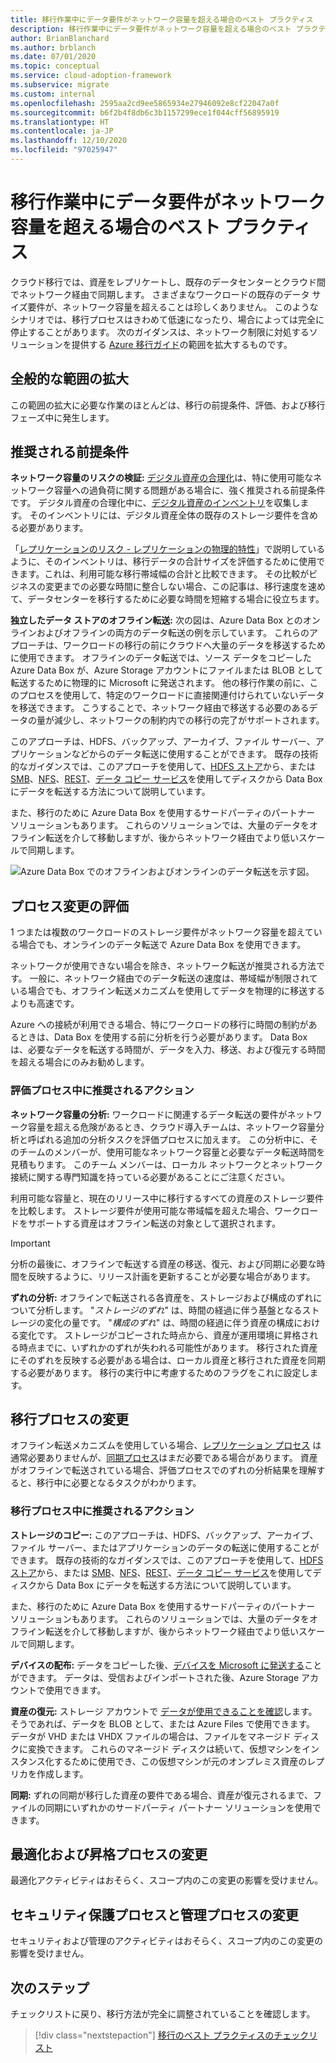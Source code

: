 ```yaml
---
title: 移行作業中にデータ要件がネットワーク容量を超える場合のベスト プラクティス
description: 移行作業中にデータ要件がネットワーク容量を超える場合のベスト プラクティス
author: BrianBlanchard
ms.author: brblanch
ms.date: 07/01/2020
ms.topic: conceptual
ms.service: cloud-adoption-framework
ms.subservice: migrate
ms.custom: internal
ms.openlocfilehash: 2595aa2cd9ee5865934e27946092e8cf22047a0f
ms.sourcegitcommit: b6f2b4f8db6c3b1157299ece1f044cff56895919
ms.translationtype: HT
ms.contentlocale: ja-JP
ms.lasthandoff: 12/10/2020
ms.locfileid: "97025947"
---
```

<!-- cSpell:ignore HDFS databox VHDX -->

# <a name="best-practices-when-data-requirements-exceed-network-capacity-during-a-migration-effort"></a>移行作業中にデータ要件がネットワーク容量を超える場合のベスト プラクティス

クラウド移行では、資産をレプリケートし、既存のデータセンターとクラウド間でネットワーク経由で同期します。 さまざまなワークロードの既存のデータ サイズ要件が、ネットワーク容量を超えることは珍しくありません。 このようなシナリオでは、移行プロセスはきわめて低速になったり、場合によっては完全に停止することがあります。 次のガイダンスは、ネットワーク制限に対処するソリューションを提供する [Azure 移行ガイド](../azure-migration-guide/index.md)の範囲を拡大するものです。

## <a name="general-scope-expansion"></a>全般的な範囲の拡大

この範囲の拡大に必要な作業のほとんどは、移行の前提条件、評価、および移行フェーズ中に発生します。

## <a name="suggested-prerequisites"></a>推奨される前提条件

**ネットワーク容量のリスクの検証:** [デジタル資産の合理化](../../digital-estate/rationalize.md)は、特に使用可能なネットワーク容量への過負荷に関する問題がある場合に、強く推奨される前提条件です。 デジタル資産の合理化中に、[デジタル資産のインベントリ](../../digital-estate/inventory.md)を収集します。 そのインベントリには、デジタル資産全体の既存のストレージ要件を含める必要があります。

「[レプリケーションのリスク - レプリケーションの物理的特性](../migration-considerations/migrate/replicate.md#replication-risks---physics-of-replication)」で説明しているように、そのインベントリは、移行データの合計サイズを評価するために使用できます。これは、利用可能な移行帯域幅の合計と比較できます。 その比較がビジネスの変更までの必要な時間に整合しない場合、この記事は、移行速度を速めて、データセンターを移行するために必要な時間を短縮する場合に役立ちます。

**独立したデータ ストアのオフライン転送:** 次の図は、Azure Data Box とのオンラインおよびオフラインの両方のデータ転送の例を示しています。 これらのアプローチは、ワークロードの移行の前にクラウドへ大量のデータを移送するために使用できます。 オフラインのデータ転送では、ソース データをコピーした Azure Data Box が、Azure Storage アカウントにファイルまたは BLOB として転送するために物理的に Microsoft に発送されます。 他の移行作業の前に、このプロセスを使用して、特定のワークロードに直接関連付けられていないデータを移送できます。 こうすることで、ネットワーク経由で移送する必要のあるデータの量が減少し、ネットワークの制約内での移行の完了がサポートされます。

このアプローチは、HDFS、バックアップ、アーカイブ、ファイル サーバー、アプリケーションなどからのデータ転送に使用することができます。 既存の技術的なガイダンスでは、このアプローチを使用して、[HDFS ストア](/azure/storage/blobs/data-lake-storage-migrate-on-premises-hdfs-cluster)から、または [SMB](/azure/databox/data-box-deploy-copy-data)、[NFS](/azure/databox/data-box-deploy-copy-data-via-nfs)、[REST](/azure/databox/data-box-deploy-copy-data-via-rest)、[データ コピー サービス](/azure/databox/data-box-deploy-copy-data-via-copy-service)を使用してディスクから Data Box にデータを転送する方法について説明しています。

また、移行のために Azure Data Box を使用するサードパーティのパートナー ソリューションもあります。 これらのソリューションでは、大量のデータをオフライン転送を介して移動しますが、後からネットワーク経由でより低いスケールで同期します。

![Azure Data Box でのオフラインおよびオンラインのデータ転送を示す図。](../../_images/migrate/data-box.png)

## <a name="assess-process-changes"></a>プロセス変更の評価

1 つまたは複数のワークロードのストレージ要件がネットワーク容量を超えている場合でも、オンラインのデータ転送で Azure Data Box を使用できます。

ネットワークが使用できない場合を除き、ネットワーク転送が推奨される方法です。 一般に、ネットワーク経由でのデータ転送の速度は、帯域幅が制限されている場合でも、オフライン転送メカニズムを使用してデータを物理的に移送するよりも高速です。

Azure への接続が利用できる場合、特にワークロードの移行に時間の制約があるときは、Data Box を使用する前に分析を行う必要があります。 Data Box は、必要なデータを転送する時間が、データを入力、移送、および復元する時間を超える場合にのみお勧めします。

### <a name="suggested-action-during-the-assess-process"></a>評価プロセス中に推奨されるアクション

**ネットワーク容量の分析:** ワークロードに関連するデータ転送の要件がネットワーク容量を超える危険があるとき、クラウド導入チームは、ネットワーク容量分析と呼ばれる追加の分析タスクを評価プロセスに加えます。 この分析中に、そのチームのメンバーが、使用可能なネットワーク容量と必要なデータ転送時間を見積もります。 このチーム メンバーは、ローカル ネットワークとネットワーク接続に関する専門知識を持っている必要があることにご注意ください。

利用可能な容量と、現在のリリース中に移行するすべての資産のストレージ要件を比較します。 ストレージ要件が使用可能な帯域幅を超えた場合、ワークロードをサポートする資産はオフライン転送の対象として選択されます。

> [!IMPORTANT]
> 分析の最後に、オフラインで転送する資産の移送、復元、および同期に必要な時間を反映するように、リリース計画を更新することが必要な場合があります。

**ずれの分析:** オフラインで転送される各資産を、ストレージおよび構成のずれについて分析します。 "_ストレージのずれ_" は、時間の経過に伴う基盤となるストレージの変化の量です。 "_構成のずれ_" は、時間の経過に伴う資産の構成における変化です。 ストレージがコピーされた時点から、資産が運用環境に昇格される時点までに、いずれかのずれが失われる可能性があります。 移行された資産にそのずれを反映する必要がある場合は、ローカル資産と移行された資産を同期する必要があります。 移行の実行中に考慮するためのフラグをこれに設定します。

## <a name="migration-process-changes"></a>移行プロセスの変更

オフライン転送メカニズムを使用している場合、[レプリケーション プロセス](../migration-considerations/migrate/replicate.md) は通常必要ありませんが、[同期プロセス](../migration-considerations/migrate/replicate.md)はまだ必要である場合があります。 資産がオフラインで転送されている場合、評価プロセスでのずれの分析結果を理解すると、移行中に必要となるタスクがわかります。

### <a name="suggested-action-during-the-migration-process"></a>移行プロセス中に推奨されるアクション

**ストレージのコピー:** このアプローチは、HDFS、バックアップ、アーカイブ、ファイル サーバー、またはアプリケーションのデータの転送に使用することができます。 既存の技術的なガイダンスでは、このアプローチを使用して、[HDFS ストア](/azure/storage/blobs/data-lake-storage-migrate-on-premises-hdfs-cluster)から、または [SMB](/azure/databox/data-box-deploy-copy-data)、[NFS](/azure/databox/data-box-deploy-copy-data-via-nfs)、[REST](/azure/databox/data-box-deploy-copy-data-via-rest)、[データ コピー サービス](/azure/databox/data-box-deploy-copy-data-via-copy-service)を使用してディスクから Data Box にデータを転送する方法について説明しています。

また、移行のために Azure Data Box を使用するサードパーティのパートナー ソリューションもあります。 これらのソリューションでは、大量のデータをオフライン転送を介して移動しますが、後からネットワーク経由でより低いスケールで同期します。

**デバイスの配布:** データをコピーした後、[デバイスを Microsoft に発送する](/azure/databox/data-box-deploy-picked-up)ことができます。 データは、受信およびインポートされた後、Azure Storage アカウントで使用できます。

**資産の復元:** ストレージ アカウントで [データが使用できることを確認](/azure/databox/data-box-deploy-picked-up#verify-data-upload-to-azure)します。 そうであれば、データを BLOB として、または Azure Files で使用できます。 データが VHD または VHDX ファイルの場合は、ファイルをマネージド ディスクに変換できます。 これらのマネージド ディスクは続いて、仮想マシンをインスタンス化するために使用でき、この仮想マシンが元のオンプレミス資産のレプリカを作成します。

**同期:** ずれの同期が移行した資産の要件である場合、資産が復元されるまで、ファイルの同期にいずれかのサードパーティ パートナー ソリューションを使用できます。

## <a name="optimize-and-promote-process-changes"></a>最適化および昇格プロセスの変更

最適化アクティビティはおそらく、スコープ内のこの変更の影響を受けません。

## <a name="secure-and-manage-process-changes"></a>セキュリティ保護プロセスと管理プロセスの変更

セキュリティおよび管理のアクティビティはおそらく、スコープ内のこの変更の影響を受けません。

## <a name="next-steps"></a>次のステップ

チェックリストに戻り、移行方法が完全に調整されていることを確認します。

> [!div class="nextstepaction"]
> [移行のベスト プラクティスのチェックリスト](./index.md)

